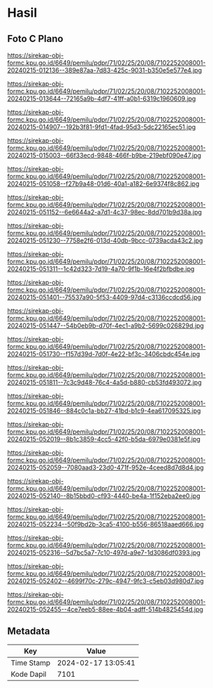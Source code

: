 # Hasil

## Foto C Plano

https://sirekap-obj-formc.kpu.go.id/6649/pemilu/pdpr/71/02/25/20/08/7102252008001-20240215-012136--389e87aa-7d83-425c-9031-b350e5e577e4.jpg

https://sirekap-obj-formc.kpu.go.id/6649/pemilu/pdpr/71/02/25/20/08/7102252008001-20240215-013644--72165a9b-4df7-41ff-a0b1-6319c1960609.jpg

https://sirekap-obj-formc.kpu.go.id/6649/pemilu/pdpr/71/02/25/20/08/7102252008001-20240215-014907--192b3f81-9fd1-4fad-95d3-5dc22165ec51.jpg

https://sirekap-obj-formc.kpu.go.id/6649/pemilu/pdpr/71/02/25/20/08/7102252008001-20240215-015003--66f33ecd-9848-466f-b9be-219ebf090e47.jpg

https://sirekap-obj-formc.kpu.go.id/6649/pemilu/pdpr/71/02/25/20/08/7102252008001-20240215-051058--f27b9a48-01d6-40a1-a182-6e9374f8c862.jpg

https://sirekap-obj-formc.kpu.go.id/6649/pemilu/pdpr/71/02/25/20/08/7102252008001-20240215-051152--6e6644a2-a7d1-4c37-98ec-8dd701b9d38a.jpg

https://sirekap-obj-formc.kpu.go.id/6649/pemilu/pdpr/71/02/25/20/08/7102252008001-20240215-051230--7758e2f6-013d-40db-9bcc-0739acda43c2.jpg

https://sirekap-obj-formc.kpu.go.id/6649/pemilu/pdpr/71/02/25/20/08/7102252008001-20240215-051311--1c42d323-7d19-4a70-9f1b-16e4f2bfbdbe.jpg

https://sirekap-obj-formc.kpu.go.id/6649/pemilu/pdpr/71/02/25/20/08/7102252008001-20240215-051401--75537a90-5f53-4409-97d4-c3136ccdcd56.jpg

https://sirekap-obj-formc.kpu.go.id/6649/pemilu/pdpr/71/02/25/20/08/7102252008001-20240215-051447--54b0eb9b-d70f-4ec1-a9b2-5699c026829d.jpg

https://sirekap-obj-formc.kpu.go.id/6649/pemilu/pdpr/71/02/25/20/08/7102252008001-20240215-051730--f157d39d-7d0f-4e22-bf3c-3406cbdc454e.jpg

https://sirekap-obj-formc.kpu.go.id/6649/pemilu/pdpr/71/02/25/20/08/7102252008001-20240215-051811--7c3c9d48-76c4-4a5d-b880-cb53fd493072.jpg

https://sirekap-obj-formc.kpu.go.id/6649/pemilu/pdpr/71/02/25/20/08/7102252008001-20240215-051846--884c0c1a-bb27-41bd-b1c9-4ea617095325.jpg

https://sirekap-obj-formc.kpu.go.id/6649/pemilu/pdpr/71/02/25/20/08/7102252008001-20240215-052019--8b1c3859-4cc5-42f0-b5da-6979e0381e5f.jpg

https://sirekap-obj-formc.kpu.go.id/6649/pemilu/pdpr/71/02/25/20/08/7102252008001-20240215-052059--7080aad3-23d0-471f-952e-4ceed8d7d8d4.jpg

https://sirekap-obj-formc.kpu.go.id/6649/pemilu/pdpr/71/02/25/20/08/7102252008001-20240215-052140--8b15bbd0-cf93-4440-be4a-1f152eba2ee0.jpg

https://sirekap-obj-formc.kpu.go.id/6649/pemilu/pdpr/71/02/25/20/08/7102252008001-20240215-052234--50f9bd2b-3ca5-4100-b556-86518aaed666.jpg

https://sirekap-obj-formc.kpu.go.id/6649/pemilu/pdpr/71/02/25/20/08/7102252008001-20240215-052316--5d7bc5a7-7c10-497d-a9e7-1d3086df0393.jpg

https://sirekap-obj-formc.kpu.go.id/6649/pemilu/pdpr/71/02/25/20/08/7102252008001-20240215-052402--4699f70c-279c-4947-9fc3-c5eb03d980d7.jpg

https://sirekap-obj-formc.kpu.go.id/6649/pemilu/pdpr/71/02/25/20/08/7102252008001-20240215-052455--4ce7eeb5-88ee-4b04-adff-514b4825454d.jpg


## Metadata

| Key        | Value               |
| ---------- | ------------------- |
| Time Stamp | 2024-02-17 13:05:41 |
| Kode Dapil | 7101                |



